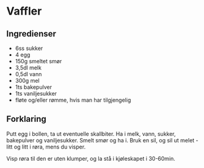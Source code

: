 # Vaffler

## Ingredienser

- 6ss sukker
- 4 egg
- 150g smeltet smør
- 3,5dl melk
- 0,5dl vann
- 300g mel
- 1ts bakepulver
- 1ts vaniljesukker
- fløte og/eller rømme, hvis man har tilgjengelig
               
## Forklaring

Putt egg i bollen, ta ut eventuelle skallbiter. Ha i melk, vann, sukker, bakepulver og vaniljesukker. Smelt smør og ha i. Bruk en sil, og sil ut melet - litt og litt i røra, mens du visper.

Visp røra til den er uten klumper, og la stå i kjøleskapet i 30-60min.